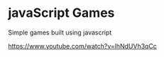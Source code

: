 # javaScript Games
Simple games built using javascript

https://www.youtube.com/watch?v=lhNdUVh3qCc
